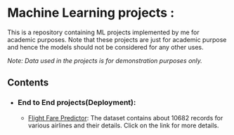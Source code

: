 # Machine Learning projects : 
This is a repository containing ML projects implemented by me for academic purposes. Note that these projects are just for academic purpose and hence the models should not be considered for any other uses.

_Note: Data used in the projects is for demonstration purposes only._

## Contents

- ### End to End projects(Deployment):

	- [Flight Fare Predictor](https://github.com/Pratik872/AI-ML/tree/main/E2E%20projects/SMSSpamClassifier): The dataset contains about 10682 records for various airlines and their details. Click on the link for more details.

